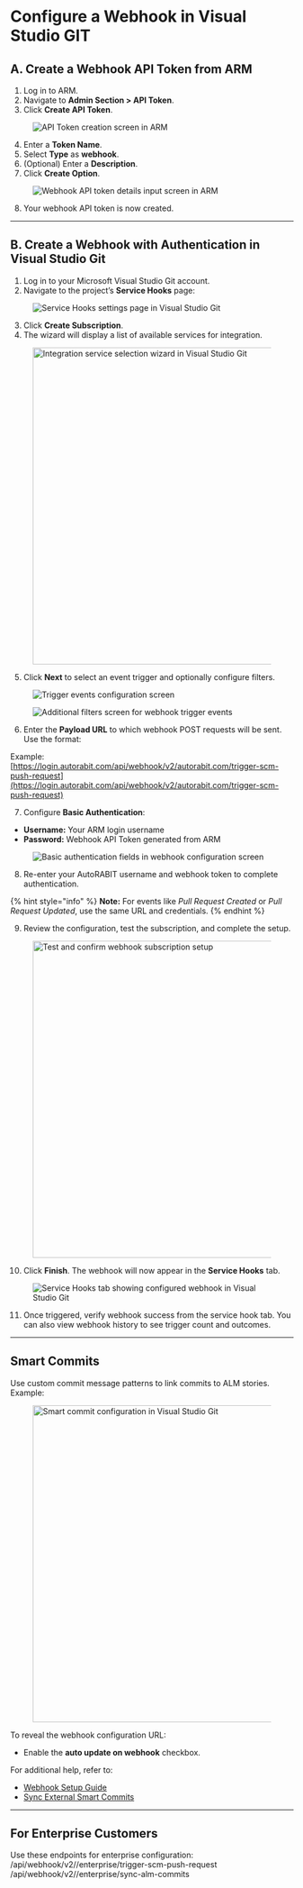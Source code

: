 # Configure a Webhook in Visual Studio GIT

## A. Create a Webhook API Token from ARM

1. Log in to ARM.
2. Navigate to **Admin Section > API Token**.
3. Click **Create API Token**.

<figure><img src="../../../../.gitbook/assets/image (991).png" alt="API Token creation screen in ARM"><figcaption></figcaption></figure>

4. Enter a **Token Name**.
5. Select **Type** as **webhook**.
6. (Optional) Enter a **Description**.
7. Click **Create Option**.

<figure><img src="../../../../.gitbook/assets/image (992).png" alt="Webhook API token details input screen in ARM"><figcaption></figcaption></figure>

8. Your webhook API token is now created.

***

## B. Create a Webhook with Authentication in Visual Studio Git

1. Log in to your Microsoft Visual Studio Git account.
2. Navigate to the project’s **Service Hooks** page:

<figure><img src="../../../../.gitbook/assets/image (993).png" alt="Service Hooks settings page in Visual Studio Git"><figcaption></figcaption></figure>

3. Click **Create Subscription**.
4. The wizard will display a list of available services for integration.

<figure><img src="../../../../.gitbook/assets/image (994).png" alt="Integration service selection wizard in Visual Studio Git" width="563"><figcaption></figcaption></figure>

5. Click **Next** to select an event trigger and optionally configure filters.

<figure><img src="../../../../.gitbook/assets/image (995).png" alt="Trigger events configuration screen"><figcaption></figcaption></figure>

<figure><img src="../../../../.gitbook/assets/image (996).png" alt="Additional filters screen for webhook trigger events"><figcaption></figcaption></figure>

6. Enter the **Payload URL** to which webhook POST requests will be sent. Use the format:

Example:\
[https://login.autorabit.com/api/webhook/v2/autorabit.com/trigger-scm-push-request](https://login.autorabit.com/api/webhook/v2/autorabit.com/trigger-scm-push-request)

7. Configure **Basic Authentication**:

* **Username:** Your ARM login username
* **Password:** Webhook API Token generated from ARM

<figure><img src="../../../../.gitbook/assets/image (997).png" alt="Basic authentication fields in webhook configuration screen"><figcaption></figcaption></figure>

8. Re-enter your AutoRABIT username and webhook token to complete authentication.

{% hint style="info" %}
**Note:** For events like _Pull Request Created_ or _Pull Request Updated_, use the same URL and credentials.
{% endhint %}

9. Review the configuration, test the subscription, and complete the setup.

<figure><img src="../../../../.gitbook/assets/image (998).png" alt="Test and confirm webhook subscription setup" width="563"><figcaption></figcaption></figure>

10. Click **Finish**. The webhook will now appear in the **Service Hooks** tab.

<figure><img src="../../../../.gitbook/assets/image (999).png" alt="Service Hooks tab showing configured webhook in Visual Studio Git"><figcaption></figcaption></figure>

11. Once triggered, verify webhook success from the service hook tab. You can also view webhook history to see trigger count and outcomes.

***

## Smart Commits

Use custom commit message patterns to link commits to ALM stories.\
Example:

<figure><img src="../../../../.gitbook/assets/image (990).png" alt="Smart commit configuration in Visual Studio Git" width="563"><figcaption></figcaption></figure>

To reveal the webhook configuration URL:

* Enable the **auto update on webhook** checkbox.

For additional help, refer to:

* [Webhook Setup Guide](file://product-guides/arm/arm-features/webhooks)
* [Sync External Smart Commits](file://product-guides/arm/arm-features/version-control/introduction-to-version-control/version-control-repositories-summary)

***

## For Enterprise Customers

Use these endpoints for enterprise configuration: /api/webhook/v2//enterprise/trigger-scm-push-request /api/webhook/v2//enterprise/sync-alm-commits
